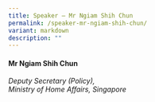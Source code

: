 ```yaml
---
title: Speaker – Mr Ngiam Shih Chun
permalink: /speaker-mr-ngiam-shih-chun/
variant: markdown
description: ""
---
```

#### **Mr Ngiam Shih Chun**

*Deputy Secretary (Policy), <br> Ministry of Home Affairs, Singapore*